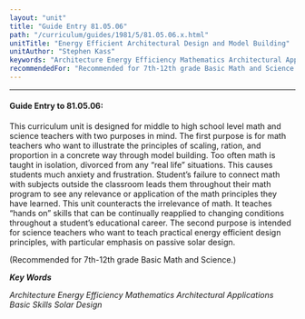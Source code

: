 ```yaml
---
layout: "unit"
title: "Guide Entry 81.05.06"
path: "/curriculum/guides/1981/5/81.05.06.x.html"
unitTitle: "Energy Efficient Architectural Design and Model Building"
unitAuthor: "Stephen Kass"
keywords: "Architecture Energy Efficiency Mathematics Architectural Applications Basic Skills Solar Design"
recommendedFor: "Recommended for 7th-12th grade Basic Math and Science."
---
```

<body>
<hr/>
 <h4>
  Guide Entry to 81.05.06:
 </h4>
 This curriculum unit is designed for middle to high school level math and science teachers with two purposes in mind.  The first purpose is for math teachers who want to illustrate the principles of scaling, ration, and proportion in a concrete way through model building.  Too often math is taught in isolation, divorced from any “real life” situations.  This causes students much anxiety and frustration. Student’s failure to connect math with subjects outside the classroom leads them throughout their math program to see any relevance or application of the math principles they have learned.  This unit counteracts the irrelevance of math.  It teaches “hands on” skills that can be continually reapplied to changing conditions throughout a student’s educational career.  The second purpose is intended for science teachers who want to teach practical energy efficient design principles, with particular emphasis on passive solar design.
 <p>
  (Recommended for 7th-12th grade Basic Math and Science.)
 </p>
<p>
  <b>
   <i>
    Key Words
   </i>
  </b>
  <br/>
 </p>
 <p>
  <i>
   Architecture Energy Efficiency Mathematics Architectural Applications Basic Skills Solar Design
  </i>
 </p>

</body>